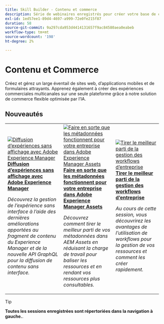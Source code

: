 ```yaml
---
title: Skill Builder - Contenu et commerce
description: Série de webinaires enregistrés pour créer votre base de connaissances et maximiser votre investissement dans les solutions de contenu et de commerce Adobe
exl-id: 1ed57ee1-89d4-4697-a999-72e0fe215f87
duration: 58
source-git-commit: 9a297cda953d4414131657f9ac84580aea0eabeb
workflow-type: tm+mt
source-wordcount: '198'
ht-degree: 2%

---
```


# Contenu et Commerce

Créez et gérez un large éventail de sites web, d’applications mobiles et de formulaires attrayants. Apprenez également à créer des expériences commerciales multicanales sur une seule plateforme grâce à notre solution de commerce flexible optimisée par l’IA.

## Nouveautés

<table>
<tr>
  <td>
    <a href="https://experienceleague.adobe.com/docs/skill-builder-events/skill-builder/content-and-commerce/2022/headless.html">
      <img alt="Diffusion d’expériences sans affichage avec Adobe Experience Manager" src="https://video.tv.adobe.com/v/343816?format=jpeg" />
    </a>
     <div>
      <a href="https://experienceleague.adobe.com/docs/skill-builder-events/skill-builder/content-and-commerce/2022/headless.html">
        <strong>Diffusion d’expériences sans affichage avec Adobe Experience Manager</strong>
      </a>
    </div>
    <p>
    <em>Découvrez la gestion de l’expérience sans interface à l’aide des dernières améliorations apportées au fragment de contenu du Experience Manager et de la nouvelle API GraphQL pour la diffusion de contenu sans interface.</em>
    <p>
  </td>
  <td>
    <a href="https://experienceleague.adobe.com/docs/skill-builder-events/skill-builder/content-and-commerce/2022/metadata.html">
      <img alt="Faire en sorte que les métadonnées fonctionnent pour votre entreprise dans Adobe Experience Manager Assets" src="https://video.tv.adobe.com/v/343815?format=jpeg" />
    </a>
     <div>
      <a href="https://experienceleague.adobe.com/docs/skill-builder-events/skill-builder/content-and-commerce/2022/metadata.html">
        <strong>Faire en sorte que les métadonnées fonctionnent pour votre entreprise dans Adobe Experience Manager Assets</strong>
      </a>
    </div>
    <p>
    <em>Découvrez comment tirer le meilleur parti de vos métadonnées dans AEM Assets en réduisant la charge de travail pour baliser les ressources et en rendant vos ressources plus consultables.</em>
    <p>
  </td>  
  <td>
    <a href="https://experienceleague.adobe.com/docs/skill-builder-events/skill-builder/content-and-commerce/2022/workflow.html">
      <img alt="Tirer le meilleur parti de la gestion des workflows d’entreprise" src="https://video.tv.adobe.com/v/343817?format=jpeg" />
    </a>
     <div>
      <a href="https://experienceleague.adobe.com/docs/skill-builder-events/skill-builder/content-and-commerce/2022/workflow.html">
        <strong>Tirer le meilleur parti de la gestion des workflows d’entreprise</strong>
      </a>
    </div>
    <p>
    <em>Au cours de cette session, vous découvrirez les avantages de l’utilisation de workflows pour la gestion de vos ressources et comment les créer rapidement.</em>
    <p>
  </td>
</tr>
</table>

>[!TIP]
>
>**Toutes les sessions enregistrées sont répertoriées dans la navigation à gauche.**.
